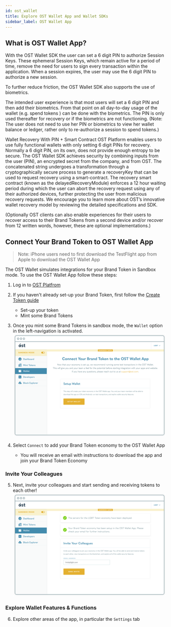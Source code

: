 ```yaml
---
id: ost_wallet
title: Explore OST Wallet App and Wallet SDKs
sidebar_label: OST Wallet App
---
```


## What is OST Wallet App?
With the OST Wallet SDK the user can set a 6 digit PIN to authorize Session Keys. These ephemeral Session Keys, which remain active for a period of time, remove the need for users to sign every transaction within the application. When a session expires, the user may use the 6 digit PIN to authorize a new session.

To further reduce friction, the OST Wallet SDK also supports the use of biometrics.

The intended user experience is that most users will set a 6 digit PIN and then add their biometrics. From that point on all day-to-day usage of the wallet (e.g. spend tokens ) can be done with the biometrics. The PIN is only used thereafter for recovery or if the biometrics are not functioning. (Note: The user does not need to use her PIN or biometrics to view her wallet balance or ledger, rather only to re-authorize a session to spend tokens.)

Wallet Recovery With PIN + Smart Contract
OST Platform enables users to use fully functional wallets with only setting 6 digit PINs for recovery. Normally a 6 digit PIN, on its own, does not provide enough entropy to be secure. The OST Wallet SDK achieves security by combining inputs from the user (PIN), an encrypted secret from the company, and from OST. The concatenated string undergoes a transformation through a cryptographically secure process to generate a recoveryKey that can be used to request recovery using a smart-contract. The recovery smart contract (known as the delayedRecoveryModule) enforces a 12 hour waiting period during which the user can abort the recovery request using any of their authorized devices, further protecting the user from malicious recovery requests. We encourage you to learn more about OST’s innovative wallet recovery model by reviewing the detailed specifications and SDK.

(Optionally OST clients can also enable experiences for their users to recover access to their Brand Tokens from a second device and/or recover from 12 written words, however, these are optional implementations.)

## Connect Your Brand Token to OST Wallet App
> Note: iPhone users need to first download the TestFlight app from Apple to download the OST Wallet App


The OST Wallet simulates integrations for your Brand Token in Sandbox mode. To use the OST Wallet App follow these steps:

1. Log in to [OST Platfrom](https://platform.ost.com/login)

2. If you haven't already set-up your Brand Token, first follow the [Create Token guide](/platform/docs/guides/create_token/)
    * Set-up your token
    * Mint some Brand Tokens

3. Once you mint some Brand Tokens in sandbox mode, the `Wallet` option in the left-navigation is activated.
![ConnectWalletImage](/platform/docs/assets/Wallet%20/SetupWallet.png)

4. Select `Connect` to add your Brand Token economy to the OST Wallet App
    * You will receive an email with instructions to download the app and join your Brand Token Economy

### Invite Your Colleagues

5. Next, invite your colleagues and start sending and receiving tokens to each other!
![InviteUsers](/platform/docs/assets/Wallet%20/InviteUsers.png)

### Explore Wallet Features & Functions

6. Explore other areas of the app, in particular the `Settings` tab